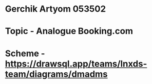 # Gerchik Artyom 053502
# Topic - Analogue Booking.com
# Scheme - https://drawsql.app/teams/lnxds-team/diagrams/dmadms
